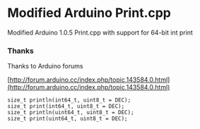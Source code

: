 # Modified Arduino Print.cpp

Modified Arduino 1.0.5 Print.cpp with support for 64-bit int print

### Thanks

Thanks to Arduino forums

[http://forum.arduino.cc/index.php/topic,143584.0.html](http://forum.arduino.cc/index.php/topic,143584.0.html)

```
size_t println(int64_t, uint8_t = DEC);
size_t print(int64_t, uint8_t = DEC);
size_t println(uint64_t, uint8_t = DEC);
size_t print(uint64_t, uint8_t = DEC);
```
